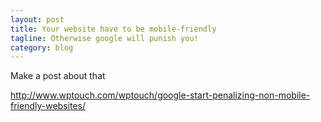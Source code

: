 ```yaml
---
layout: post
title: Your website have to be mobile-friendly
tagline: Otherwise google will punish you!
category: blog
---
```


Make a post about that

http://www.wptouch.com/wptouch/google-start-penalizing-non-mobile-friendly-websites/